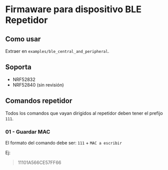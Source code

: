 # Firmaware para dispositivo BLE Repetidor

## Como usar
Extraer en `examples/ble_central_and_peripheral`.

## Soporta
- NRF52832
- NRF52840 (sin revisión)


## Comandos repetidor

Todos los comandos que vayan dirigidos al repetidor deben tener el prefijo `111`.

### 01 - Guardar MAC

El formato del comando debe ser:
`111` + `MAC a escribir`

Ej:
>11101A566CE57FF66
